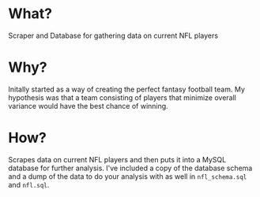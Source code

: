 # What?

Scraper and Database for gathering data on current NFL players

# Why?

Initally started as a way of creating the perfect fantasy football team. My hypothesis was that a team consisting of players that minimize overall variance would have the best chance of winning.

# How?

Scrapes data on current NFL players and then puts it into a MySQL database for further analysis.
I've included a copy of the database schema and a dump of the data to do your analysis with as well in `nfl_schema.sql` and `nfl.sql`.
